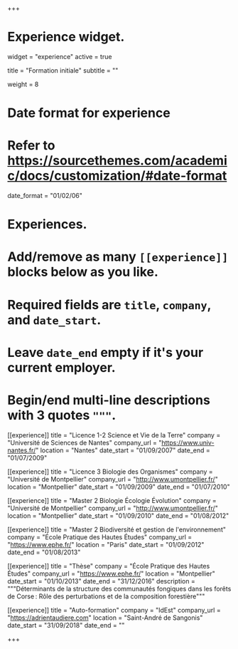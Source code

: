 +++
# Experience widget.
widget = "experience" 
active = true

title = "Formation initiale"
subtitle = ""

weight = 8

# Date format for experience
#   Refer to https://sourcethemes.com/academic/docs/customization/#date-format
date_format = "01/02/06"

# Experiences.
#   Add/remove as many `[[experience]]` blocks below as you like.
#   Required fields are `title`, `company`, and `date_start`.
#   Leave `date_end` empty if it's your current employer.
#   Begin/end multi-line descriptions with 3 quotes `"""`.


[[experience]]
  title = "Licence 1-2 Science et Vie de la Terre"
  company = "Université de Sciences de Nantes"
  company_url = "https://www.univ-nantes.fr/"
  location = "Nantes"
  date_start = "01/09/2007"
  date_end = "01/07/2009"


[[experience]]
  title = "Licence 3 Biologie des Organismes"
  company = "Université de Montpellier"
  company_url = "http://www.umontpellier.fr/"
  location = "Montpellier"
  date_start = "01/09/2009"
  date_end = "01/07/2010"

[[experience]]
  title = "Master 2 Biologie Écologie Évolution"
  company = "Université de Montpellier"
  company_url = "http://www.umontpellier.fr/"
  location = "Montpellier"
  date_start = "01/09/2010"
  date_end = "01/08/2012"

[[experience]]
  title = "Master 2 Biodiversité et gestion de l'environnement"
  company = "École Pratique des Hautes Études"
  company_url = "https://www.ephe.fr/"
  location = "Paris"
  date_start = "01/09/2012"
  date_end = "01/08/2013"

[[experience]]
  title = "Thèse"
  company = "École Pratique des Hautes Études"
  company_url = "https://www.ephe.fr/"
  location = "Montpellier"
  date_start = "01/10/2013"
  date_end = "31/12/2016"
  description = """Déterminants de la structure des communautés fongiques dans les forêts de Corse : Rôle des perturbations et de la composition forestière"""

[[experience]]
  title = "Auto-formation"
  company = "IdEst"
  company_url = "https://adrientaudiere.com"
  location = "Saint-André de Sangonis"
  date_start = "31/09/2018"
  date_end = ""

+++
